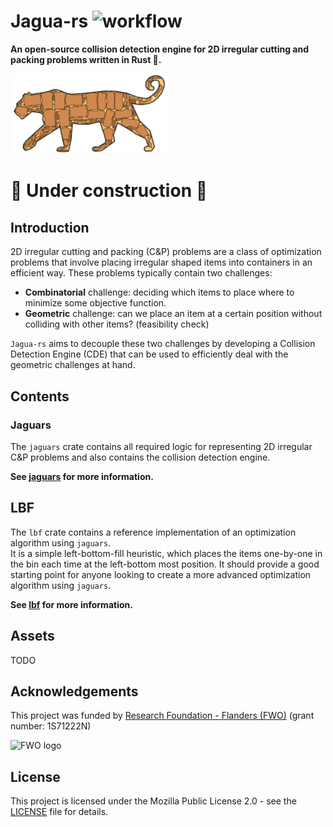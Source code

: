 # Jagua-rs ![workflow](https://github.com/JeroenGar/jagua-rs/actions/workflows/rust.yml/badge.svg)
**An open-source collision detection engine for 2D irregular cutting and packing problems written in Rust 🦀.**

<img src="assets/jaguars_logo.svg" width="50%" alt="Jaguars logo">

# 🚧 Under construction 🚧

## Introduction
2D irregular cutting and packing (C&P) problems are a class of optimization problems that involve placing irregular shaped items into containers in an efficient way.
These problems typically contain two challenges:
 * **Combinatorial** challenge: deciding which items to place where to minimize some objective function.
 * **Geometric** challenge: can we place an item at a certain position without colliding with other items? (feasibility check)

`Jagua-rs` aims to decouple these two challenges by developing a Collision Detection Engine (CDE) that can be used to efficiently deal with the geometric challenges at hand.


## Contents

### Jaguars
The `jaguars` crate contains all required logic for representing 2D irregular C&P problems and also contains the collision detection engine.

**See [jaguars](jaguars) for more information.**

## LBF
The `lbf` crate contains a reference implementation of an optimization algorithm using `jaguars`. \
It is a simple left-bottom-fill heuristic, which places the items one-by-one in the bin each time at the left-bottom most position.
It should provide a good starting point for anyone looking to create a more advanced optimization algorithm using ``jaguars``.

**See [lbf](lbf) for more information.**

## Assets

TODO

## Acknowledgements

This project was funded by [Research Foundation - Flanders (FWO)](https://www.fwo.be/en/) (grant number: 1S71222N)

<img src="https://upload.wikimedia.org/wikipedia/commons/f/fc/Fonds_Wetenschappelijk_Onderzoek_logo.svg" width="10%" alt="FWO logo">

## License

This project is licensed under the Mozilla Public License 2.0 - see the [LICENSE](LICENSE) file for details.